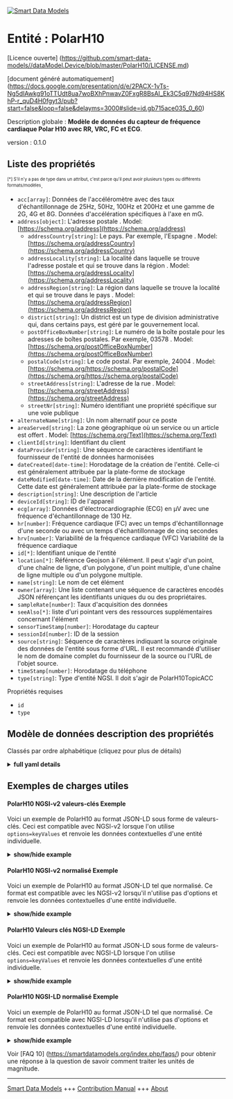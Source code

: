 <!-- 10-Header -->  
[![Smart Data Models](https://smartdatamodels.org/wp-content/uploads/2022/01/SmartDataModels_logo.png "Logo")](https://smartdatamodels.org)  
Entité : PolarH10  
=================<!-- /10-Header -->  
<!-- 15-License -->  
[Licence ouverte] (https://github.com/smart-data-models//dataModel.Device/blob/master/PolarH10/LICENSE.md)  
[document généré automatiquement] (https://docs.google.com/presentation/d/e/2PACX-1vTs-Ng5dIAwkg91oTTUdt8ua7woBXhPnwavZ0FxgR8BsAI_Ek3C5q97Nd94HS8KhP-r_quD4H0fgyt3/pub?start=false&loop=false&delayms=3000#slide=id.gb715ace035_0_60)  
<!-- /15-License -->  
<!-- 20-Description -->  
Description globale : **Modèle de données du capteur de fréquence cardiaque Polar H10 avec RR, VRC, FC et ECG**.  
version : 0.1.0  
<!-- /20-Description -->  
<!-- 30-PropertiesList -->  

## Liste des propriétés  

<sup><sub>[*] S'il n'y a pas de type dans un attribut, c'est parce qu'il peut avoir plusieurs types ou différents formats/modèles</sub></sup>.  
- `acc[array]`: Données de l'accéléromètre avec des taux d'échantillonnage de 25Hz, 50Hz, 100Hz et 200Hz et une gamme de 2G, 4G et 8G. Données d'accélération spécifiques à l'axe en mG.  - `address[object]`: L'adresse postale  . Model: [https://schema.org/address](https://schema.org/address)	- `addressCountry[string]`: Le pays. Par exemple, l'Espagne  . Model: [https://schema.org/addressCountry](https://schema.org/addressCountry)  
	- `addressLocality[string]`: La localité dans laquelle se trouve l'adresse postale et qui se trouve dans la région  . Model: [https://schema.org/addressLocality](https://schema.org/addressLocality)  
	- `addressRegion[string]`: La région dans laquelle se trouve la localité et qui se trouve dans le pays  . Model: [https://schema.org/addressRegion](https://schema.org/addressRegion)  
	- `district[string]`: Un district est un type de division administrative qui, dans certains pays, est géré par le gouvernement local.    
	- `postOfficeBoxNumber[string]`: Le numéro de la boîte postale pour les adresses de boîtes postales. Par exemple, 03578  . Model: [https://schema.org/postOfficeBoxNumber](https://schema.org/postOfficeBoxNumber)  
	- `postalCode[string]`: Le code postal. Par exemple, 24004  . Model: [https://schema.org/https://schema.org/postalCode](https://schema.org/https://schema.org/postalCode)  
	- `streetAddress[string]`: L'adresse de la rue  . Model: [https://schema.org/streetAddress](https://schema.org/streetAddress)  
	- `streetNr[string]`: Numéro identifiant une propriété spécifique sur une voie publique    
- `alternateName[string]`: Un nom alternatif pour ce poste  - `areaServed[string]`: La zone géographique où un service ou un article est offert  . Model: [https://schema.org/Text](https://schema.org/Text)- `clientId[string]`: Identifiant du client  - `dataProvider[string]`: Une séquence de caractères identifiant le fournisseur de l'entité de données harmonisées  - `dateCreated[date-time]`: Horodatage de la création de l'entité. Celle-ci est généralement attribuée par la plate-forme de stockage  - `dateModified[date-time]`: Date de la dernière modification de l'entité. Cette date est généralement attribuée par la plate-forme de stockage  - `description[string]`: Une description de l'article  - `deviceId[string]`: ID de l'appareil  - `ecg[array]`: Données d'électrocardiographie (ECG) en µV avec une fréquence d'échantillonnage de 130 Hz.  - `hr[number]`: Fréquence cardiaque (FC) avec un temps d'échantillonnage d'une seconde ou avec un temps d'échantillonnage de cinq secondes  - `hrv[number]`: Variabilité de la fréquence cardiaque (VFC) Variabilité de la fréquence cardiaque  - `id[*]`: Identifiant unique de l'entité  - `location[*]`: Référence Geojson à l'élément. Il peut s'agir d'un point, d'une chaîne de ligne, d'un polygone, d'un point multiple, d'une chaîne de ligne multiple ou d'un polygone multiple.  - `name[string]`: Le nom de cet élément  - `owner[array]`: Une liste contenant une séquence de caractères encodés JSON référençant les identifiants uniques du ou des propriétaires.  - `sampleRate[number]`: Taux d'acquisition des données  - `seeAlso[*]`: liste d'uri pointant vers des ressources supplémentaires concernant l'élément  - `sensorTimeStamp[number]`: Horodatage du capteur  - `sessionId[number]`: ID de la session  - `source[string]`: Séquence de caractères indiquant la source originale des données de l'entité sous forme d'URL. Il est recommandé d'utiliser le nom de domaine complet du fournisseur de la source ou l'URL de l'objet source.  - `timeStamp[number]`: Horodatage du téléphone  - `type[string]`: Type d'entité NGSI. Il doit s'agir de PolarH10TopicACC  <!-- /30-PropertiesList -->  
<!-- 35-RequiredProperties -->  
Propriétés requises  
- `id`  - `type`  <!-- /35-RequiredProperties -->  
<!-- 40-NotesYaml -->  
<!-- /40-NotesYaml -->  
<!-- 50-DataModelHeader -->  
## Modèle de données description des propriétés  
Classés par ordre alphabétique (cliquez pour plus de détails)  
<!-- /50-DataModelHeader -->  
<!-- 60-ModelYaml -->  
<details><summary><strong>full yaml details</strong></summary>    
```yaml  
PolarH10:    
  description: A Data Model of Polar H10 Heart Rate Sensor with RR, HRV, HR, and ECG    
  properties:    
    acc:    
      description: Accelerometer data with sample rates of 25Hz, 50Hz, 100Hz and 200Hz and range of 2G, 4G and 8G. Axis specific acceleration data in mG.    
      items:    
        description: Each of the measurement of the accelerometer    
        items:    
          description: Each of the measurement of the accelerometer in the X, Y, Z coordinates    
          type: integer    
          x-ngsi:    
            type: Property    
        maxItems: 3    
        minItems: 3    
        type: array    
        x-ngsi:    
          type: Property    
      maxItems: 36    
      minItems: 36    
      type: array    
      x-ngsi:    
        type: Property    
    address:    
      description: The mailing address    
      properties:    
        addressCountry:    
          description: The country. For example, Spain    
          type: string    
          x-ngsi:    
            model: https://schema.org/addressCountry    
            type: Property    
        addressLocality:    
          description: The locality in which the street address is, and which is in the region    
          type: string    
          x-ngsi:    
            model: https://schema.org/addressLocality    
            type: Property    
        addressRegion:    
          description: The region in which the locality is, and which is in the country    
          type: string    
          x-ngsi:    
            model: https://schema.org/addressRegion    
            type: Property    
        district:    
          description: A district is a type of administrative division that, in some countries, is managed by the local government    
          type: string    
          x-ngsi:    
            type: Property    
        postOfficeBoxNumber:    
          description: The post office box number for PO box addresses. For example, 03578    
          type: string    
          x-ngsi:    
            model: https://schema.org/postOfficeBoxNumber    
            type: Property    
        postalCode:    
          description: The postal code. For example, 24004    
          type: string    
          x-ngsi:    
            model: https://schema.org/https://schema.org/postalCode    
            type: Property    
        streetAddress:    
          description: The street address    
          type: string    
          x-ngsi:    
            model: https://schema.org/streetAddress    
            type: Property    
        streetNr:    
          description: Number identifying a specific property on a public street    
          type: string    
          x-ngsi:    
            type: Property    
      type: object    
      x-ngsi:    
        model: https://schema.org/address    
        type: Property    
    alternateName:    
      description: An alternative name for this item    
      type: string    
      x-ngsi:    
        type: Property    
    areaServed:    
      description: The geographic area where a service or offered item is provided    
      type: string    
      x-ngsi:    
        model: https://schema.org/Text    
        type: Property    
    clientId:    
      description: Client ID    
      type: string    
      x-ngsi:    
        type: Property    
    dataProvider:    
      description: A sequence of characters identifying the provider of the harmonised data entity    
      type: string    
      x-ngsi:    
        type: Property    
    dateCreated:    
      description: Entity creation timestamp. This will usually be allocated by the storage platform    
      format: date-time    
      type: string    
      x-ngsi:    
        type: Property    
    dateModified:    
      description: Timestamp of the last modification of the entity. This will usually be allocated by the storage platform    
      format: date-time    
      type: string    
      x-ngsi:    
        type: Property    
    description:    
      description: A description of this item    
      type: string    
      x-ngsi:    
        type: Property    
    deviceId:    
      description: Device ID    
      type: string    
      x-ngsi:    
        type: Property    
    ecg:    
      description: Electrocardiography (ECG) data in µV with sample rate 130Hz.    
      items:    
        description: Each of the ECG measurements    
        type: integer    
        x-ngsi:    
          type: Property    
      type: array    
      x-ngsi:    
        type: Property    
    hr:    
      description: Heart Rate (HR) with one second sample time or with five second sample time    
      type: number    
      x-ngsi:    
        type: Property    
    hrv:    
      description: Heart Rate Variability (HRV) heart rate variability    
      type: number    
      x-ngsi:    
        type: Property    
    id:    
      anyOf:    
        - description: Identifier format of any NGSI entity    
          maxLength: 256    
          minLength: 1    
          pattern: ^[\w\-\.\{\}\$\+\*\[\]`|~^@!,:\\]+$    
          type: string    
          x-ngsi:    
            type: Property    
        - description: Identifier format of any NGSI entity    
          format: uri    
          type: string    
          x-ngsi:    
            type: Property    
      description: Unique identifier of the entity    
      x-ngsi:    
        type: Relationship    
    location:    
      description: Geojson reference to the item. It can be Point, LineString, Polygon, MultiPoint, MultiLineString or MultiPolygon    
      oneOf:    
        - description: Geojson reference to the item. Point    
          properties:    
            bbox:    
              description: BBox of the  Point    
              items:    
                type: number    
              minItems: 4    
              type: array    
              x-ngsi:    
                type: Property    
            coordinates:    
              description: Coordinates of the Point    
              items:    
                type: number    
              minItems: 2    
              type: array    
              x-ngsi:    
                type: Property    
            type:    
              enum:    
                - Point    
              type: string    
          required:    
            - type    
            - coordinates    
          title: GeoJSON Point    
          type: object    
          x-ngsi:    
            type: GeoProperty    
        - description: Geojson reference to the item. LineString    
          properties:    
            bbox:    
              description: BBox coordinates of the LineString    
              items:    
                type: number    
              minItems: 4    
              type: array    
              x-ngsi:    
                type: Property    
            coordinates:    
              description: Coordinates of the LineString    
              items:    
                items:    
                  type: number    
                minItems: 2    
                type: array    
              minItems: 2    
              type: array    
              x-ngsi:    
                type: Property    
            type:    
              enum:    
                - LineString    
              type: string    
          required:    
            - type    
            - coordinates    
          title: GeoJSON LineString    
          type: object    
          x-ngsi:    
            type: GeoProperty    
        - description: Geojson reference to the item. Polygon    
          properties:    
            bbox:    
              description: BBox coordinates of the Polygon    
              items:    
                type: number    
              minItems: 4    
              type: array    
              x-ngsi:    
                type: Property    
            coordinates:    
              description: Coordinates of the Polygon    
              items:    
                items:    
                  items:    
                    type: number    
                  minItems: 2    
                  type: array    
                minItems: 4    
                type: array    
              type: array    
              x-ngsi:    
                type: Property    
            type:    
              enum:    
                - Polygon    
              type: string    
          required:    
            - type    
            - coordinates    
          title: GeoJSON Polygon    
          type: object    
          x-ngsi:    
            type: GeoProperty    
        - description: Geojson reference to the item. MultiPoint    
          properties:    
            bbox:    
              description: BBox coordinates of the LineString    
              items:    
                type: number    
              minItems: 4    
              type: array    
              x-ngsi:    
                type: Property    
            coordinates:    
              description: Coordinates of the MulitPoint    
              items:    
                items:    
                  type: number    
                minItems: 2    
                type: array    
              type: array    
              x-ngsi:    
                type: Property    
            type:    
              enum:    
                - MultiPoint    
              type: string    
          required:    
            - type    
            - coordinates    
          title: GeoJSON MultiPoint    
          type: object    
          x-ngsi:    
            type: GeoProperty    
        - description: Geojson reference to the item. MultiLineString    
          properties:    
            bbox:    
              description: BBox coordinates of the LineString    
              items:    
                type: number    
              minItems: 4    
              type: array    
              x-ngsi:    
                type: Property    
            coordinates:    
              description: Coordinates of the MultiLineString    
              items:    
                items:    
                  items:    
                    type: number    
                  minItems: 2    
                  type: array    
                minItems: 2    
                type: array    
              type: array    
              x-ngsi:    
                type: Property    
            type:    
              enum:    
                - MultiLineString    
              type: string    
          required:    
            - type    
            - coordinates    
          title: GeoJSON MultiLineString    
          type: object    
          x-ngsi:    
            type: GeoProperty    
        - description: Geojson reference to the item. MultiLineString    
          properties:    
            bbox:    
              items:    
                type: number    
              minItems: 4    
              type: array    
            coordinates:    
              description: Coordinates of the MultiPolygon    
              items:    
                items:    
                  items:    
                    items:    
                      type: number    
                    minItems: 2    
                    type: array    
                  minItems: 4    
                  type: array    
                type: array    
              type: array    
              x-ngsi:    
                type: Property    
            type:    
              enum:    
                - MultiPolygon    
              type: string    
          required:    
            - type    
            - coordinates    
          title: GeoJSON MultiPolygon    
          type: object    
          x-ngsi:    
            type: GeoProperty    
      x-ngsi:    
        type: GeoProperty    
    name:    
      description: The name of this item    
      type: string    
      x-ngsi:    
        type: Property    
    owner:    
      description: A List containing a JSON encoded sequence of characters referencing the unique Ids of the owner(s)    
      items:    
        anyOf:    
          - description: Identifier format of any NGSI entity    
            maxLength: 256    
            minLength: 1    
            pattern: ^[\w\-\.\{\}\$\+\*\[\]`|~^@!,:\\]+$    
            type: string    
            x-ngsi:    
              type: Property    
          - description: Identifier format of any NGSI entity    
            format: uri    
            type: string    
            x-ngsi:    
              type: Property    
        description: Unique identifier of the entity    
        x-ngsi:    
          type: Relationship    
      type: array    
      x-ngsi:    
        type: Property    
    rr:    
      description: Intervals between successive heartbeats (RR) in ms    
      items:    
        description: Each of the measurements of the RR    
        type: integer    
        x-ngsi:    
          type: Property    
      type: array    
      x-ngsi:    
        type: Property    
    sampleRate:    
      description: Data acquisition rate    
      type: number    
      x-ngsi:    
        type: Property    
    seeAlso:    
      description: list of uri pointing to additional resources about the item    
      oneOf:    
        - items:    
            format: uri    
            type: string    
          minItems: 1    
          type: array    
        - format: uri    
          type: string    
      x-ngsi:    
        type: Property    
    sensorTimeStamp:    
      description: Sensor Timestamp    
      type: number    
      x-ngsi:    
        type: Property    
    sessionId:    
      description: Session ID    
      type: number    
      x-ngsi:    
        type: Property    
    source:    
      description: A sequence of characters giving the original source of the entity data as a URL. Recommended to be the fully qualified domain name of the source provider, or the URL to the source object    
      type: string    
      x-ngsi:    
        type: Property    
    timeStamp:    
      description: Phone Timestamp    
      type: number    
      x-ngsi:    
        type: Property    
    type:    
      description: NGSI entity type. It has to be PolarH10TopicACC    
      enum:    
        - PolarH10    
      type: string    
      x-ngsi:    
        type: Property    
  required:    
    - type    
    - id    
  type: object    
  x-derived-from: ''    
  x-disclaimer: Redistribution and use in source and binary forms, with or without modification, are permitted  provided that the license conditions are met. Copyleft (c) 2025 Contributors to Smart Data Models Program    
  x-license-url: https://github.com/smart-data-models/dataModel.Device/blob/master/PolarH10/LICENSE.md    
  x-model-schema: https://github.com/smart-data-models/dataModel.Device/tree/master/PolarH10/schema.json    
  x-model-tags: P2CODE    
  x-version: 0.1.0    
```  
</details>    
<!-- /60-ModelYaml -->  
<!-- 70-MiddleNotes -->  
<!-- /70-MiddleNotes -->  
<!-- 80-Examples -->  
## Exemples de charges utiles  
#### PolarH10 NGSI-v2 valeurs-clés Exemple  
Voici un exemple de PolarH10 au format JSON-LD sous forme de valeurs-clés. Ceci est compatible avec NGSI-v2 lorsque l'on utilise `options=keyValues` et renvoie les données contextuelles d'une entité individuelle.  
<details><summary><strong>show/hide example</strong></summary>    
```json  
{  
  "id": "urn:ngsi-ld:PolarH10:47542370",  
  "type": "PolarH10",  
  "clientId": "user123",  
  "deviceId": "polar-h10-001",  
  "sessionId": 12345,  
  "sampleRate": 100,  
  "timeStamp": 1656633600,  
  "sensorTimeStamp": 1656633601,  
  "acc": [  
    [ 10, 20, 30 ],  
    [ 11, 21, 31 ],  
    [ 12, 22, 32 ],  
    [ 10, 20, 30 ],  
    [ 11, 21, 31 ],  
    [ 12, 22, 32 ],  
    [ 10, 20, 30 ],  
    [ 11, 21, 31 ],  
    [ 12, 22, 32 ],  
    [ 10, 20, 30 ],  
    [ 11, 21, 31 ],  
    [ 12, 22, 32 ],  
    [ 10, 20, 30 ],  
    [ 11, 21, 31 ],  
    [ 12, 22, 32 ],  
    [ 10, 20, 30 ],  
    [ 11, 21, 31 ],  
    [ 12, 22, 32 ],  
    [ 10, 20, 30 ],  
    [ 11, 21, 31 ],  
    [ 12, 22, 32 ],  
    [ 10, 20, 30 ],  
    [ 11, 21, 31 ],  
    [ 12, 22, 32 ],  
    [ 10, 20, 30 ],  
    [ 11, 21, 31 ],  
    [ 12, 22, 32 ],  
    [ 10, 20, 30 ],  
    [ 11, 21, 31 ],  
    [ 12, 22, 32 ],  
    [ 10, 20, 30 ],  
    [ 11, 21, 31 ],  
    [ 10, 20, 30 ],  
    [ 11, 21, 31 ],  
    [ 12, 22, 32 ],  
    [ 12, 22, 32 ]  
  ],  
  "hr": 75,  
  "hrv": 50.5,  
  "rr": [  
    800,  
    810,  
    820,  
    830,  
    840,  
    850,  
    860,  
    870,  
    880,  
    890  
  ],  
  "ecg": [  
    104,  
    116,  
    116,  
    111,  
    111,  
    92,  
    72,  
    194,  
    478,  
    733,  
    687,  
    199,  
    -267,  
    -153,  
    126,  
    94,  
    41,  
    99,  
    99,  
    97,  
    128,  
    128,  
    133,  
    145,  
    131,  
    138,  
    179,  
    191,  
    179,  
    196,  
    223,  
    216,  
    235,  
    276,  
    289,  
    296,  
    313,  
    303,  
    315,  
    354,  
    352,  
    327,  
    306,  
    264,  
    213,  
    177,  
    140,  
    102,  
    65,  
    41,  
    29,  
    29,  
    41,  
    53,  
    51,  
    38,  
    41,  
    53,  
    63,  
    75,  
    94,  
    89,  
    65,  
    68,  
    85,  
    80,  
    87,  
    99,  
    89,  
    89,  
    109,  
    109,  
    92  
  ]  
}  
```  
</details>  
#### PolarH10 NGSI-v2 normalisé Exemple  
Voici un exemple de PolarH10 au format JSON-LD tel que normalisé. Ce format est compatible avec les NGSI-v2 lorsqu'il n'utilise pas d'options et renvoie les données contextuelles d'une entité individuelle.  
<details><summary><strong>show/hide example</strong></summary>    
```json  
{  
    "id": "urn:ngsi-ld:PolarH10:47542370",  
    "type": "PolarH10",  
    "clientId": {  
        "type": "Text",  
        "value": "user123"  
    },  
    "deviceId": {  
        "type": "Text",  
        "value": "polar-h10-001"  
    },  
    "sessionId": {  
        "type": "Number",  
        "value": 12345  
    },  
    "sampleRate": {  
        "type": "Number",  
        "value": 100  
    },  
    "timeStamp": {  
        "type": "Number",  
        "value": 1656633600  
    },  
    "sensorTimeStamp": {  
        "type": "Number",  
        "value": 1656633601  
    },  
    "acc": {  
        "type": "Array",  
        "value": [  
            [ 10, 20, 30 ],  
            [ 11, 21, 31 ],  
            [ 12, 22, 32 ],  
            [ 10, 20, 30 ],  
            [ 11, 21, 31 ],  
            [ 12, 22, 32 ],  
            [ 10, 20, 30 ],  
            [ 11, 21, 31 ],  
            [ 12, 22, 32 ],  
            [ 10, 20, 30 ],  
            [ 11, 21, 31 ],  
            [ 12, 22, 32 ],  
            [ 10, 20, 30 ],  
            [ 11, 21, 31 ],  
            [ 12, 22, 32 ],  
            [ 10, 20, 30 ],  
            [ 11, 21, 31 ],  
            [ 12, 22, 32 ],  
            [ 10, 20, 30 ],  
            [ 11, 21, 31 ],  
            [ 12, 22, 32 ],  
            [ 10, 20, 30 ],  
            [ 11, 21, 31 ],  
            [ 12, 22, 32 ],  
            [ 10, 20, 30 ],  
            [ 11, 21, 31 ],  
            [ 12, 22, 32 ],  
            [ 10, 20, 30 ],  
            [ 11, 21, 31 ],  
            [ 12, 22, 32 ],  
            [ 10, 20, 30 ],  
            [ 11, 21, 31 ],  
            [ 10, 20, 30 ],  
            [ 11, 21, 31 ],  
            [ 12, 22, 32 ],  
            [ 12, 22, 32 ]  
        ]  
    },  
    "hr": {  
        "type": "Number",  
        "value": 75.5  
    },  
    "hrv": {  
        "type": "Number",  
        "value": 50  
    },  
    "rr": {  
        "type": "Array",  
        "value": [  
            800,  
            810,  
            820,  
            830,  
            840,  
            850,  
            860,  
            870,  
            880,  
            890  
        ]  
    },  
    "ecg": {  
        "type": "Array",  
        "value": [  
            104,  
            116,  
            116,  
            111,  
            111,  
            92,  
            72,  
            194,  
            478,  
            733,  
            687,  
            199,  
            -267,  
            -153,  
            126,  
            94,  
            41,  
            99,  
            99,  
            97,  
            128,  
            128,  
            133,  
            145,  
            131,  
            138,  
            179,  
            191,  
            179,  
            196,  
            223,  
            216,  
            235,  
            276,  
            289,  
            296,  
            313,  
            303,  
            315,  
            354,  
            352,  
            327,  
            306,  
            264,  
            213,  
            177,  
            140,  
            102,  
            65,  
            41,  
            29,  
            29,  
            41,  
            53,  
            51,  
            38,  
            41,  
            53,  
            63,  
            75,  
            94,  
            89,  
            65,  
            68,  
            85,  
            80,  
            87,  
            99,  
            89,  
            89,  
            109,  
            109,  
            92  
        ]  
    }  
}  
```  
</details>  
#### PolarH10 Valeurs clés NGSI-LD Exemple  
Voici un exemple de PolarH10 au format JSON-LD sous forme de valeurs-clés. Ceci est compatible avec NGSI-LD lorsque l'on utilise `options=keyValues` et renvoie les données contextuelles d'une entité individuelle.  
<details><summary><strong>show/hide example</strong></summary>    
```json  
{  
  "id": "urn:ngsi-ld:PolarH10:47542370",  
  "type": "PolarH10",  
  "clientId": "user123",  
  "deviceId": "polar-h10-001",  
  "sessionId": 12345,  
  "sampleRate": 100,  
  "timeStamp": 1656633600,  
  "sensorTimeStamp": 1656633601,  
  "acc": [  
    [ 10, 20, 30 ],  
    [ 11, 21, 31 ],  
    [ 12, 22, 32 ],  
    [ 10, 20, 30 ],  
    [ 11, 21, 31 ],  
    [ 12, 22, 32 ],  
    [ 10, 20, 30 ],  
    [ 11, 21, 31 ],  
    [ 12, 22, 32 ],  
    [ 10, 20, 30 ],  
    [ 11, 21, 31 ],  
    [ 12, 22, 32 ],  
    [ 10, 20, 30 ],  
    [ 11, 21, 31 ],  
    [ 12, 22, 32 ],  
    [ 10, 20, 30 ],  
    [ 11, 21, 31 ],  
    [ 12, 22, 32 ],  
    [ 10, 20, 30 ],  
    [ 11, 21, 31 ],  
    [ 12, 22, 32 ],  
    [ 10, 20, 30 ],  
    [ 11, 21, 31 ],  
    [ 12, 22, 32 ],  
    [ 10, 20, 30 ],  
    [ 11, 21, 31 ],  
    [ 12, 22, 32 ],  
    [ 10, 20, 30 ],  
    [ 11, 21, 31 ],  
    [ 12, 22, 32 ],  
    [ 10, 20, 30 ],  
    [ 11, 21, 31 ],  
    [ 10, 20, 30 ],  
    [ 11, 21, 31 ],  
    [ 12, 22, 32 ],  
    [ 12, 22, 32 ]  
  ],  
  "hr": 75,  
  "hrv": 50.5,  
  "rr": [  
    800,  
    810,  
    820,  
    830,  
    840,  
    850,  
    860,  
    870,  
    880,  
    890  
  ],  
  "ecg": [  
    104,  
    116,  
    116,  
    111,  
    111,  
    92,  
    72,  
    194,  
    478,  
    733,  
    687,  
    199,  
    -267,  
    -153,  
    126,  
    94,  
    41,  
    99,  
    99,  
    97,  
    128,  
    128,  
    133,  
    145,  
    131,  
    138,  
    179,  
    191,  
    179,  
    196,  
    223,  
    216,  
    235,  
    276,  
    289,  
    296,  
    313,  
    303,  
    315,  
    354,  
    352,  
    327,  
    306,  
    264,  
    213,  
    177,  
    140,  
    102,  
    65,  
    41,  
    29,  
    29,  
    41,  
    53,  
    51,  
    38,  
    41,  
    53,  
    63,  
    75,  
    94,  
    89,  
    65,  
    68,  
    85,  
    80,  
    87,  
    99,  
    89,  
    89,  
    109,  
    109,  
    92  
  ],  
  "@context": [  
    "https://raw.githubusercontent.com/smart-data-models/dataModel.Device/refs/heads/master/context.jsonld"  
  ]  
}  
```  
</details>  
#### PolarH10 NGSI-LD normalisé Exemple  
Voici un exemple de PolarH10 au format JSON-LD tel que normalisé. Ce format est compatible avec NGSI-LD lorsqu'il n'utilise pas d'options et renvoie les données contextuelles d'une entité individuelle.  
<details><summary><strong>show/hide example</strong></summary>    
```json  
{  
    "id": "urn:ngsi-ld:PolarH10:47542370",  
    "type": "PolarH10",  
    "clientId": {  
        "type": "Property",  
        "value": "user123"  
    },  
    "deviceId": {  
        "type": "Property",  
        "value": "polar-h10-001"  
    },  
    "sessionId": {  
        "type": "Property",  
        "value": 12345  
    },  
    "sampleRate": {  
        "type": "Property",  
        "value": 100  
    },  
    "timeStamp": {  
        "type": "Property",  
        "value": 1656633600  
    },  
    "sensorTimeStamp": {  
        "type": "Property",  
        "value": 1656633601  
    },  
    "acc": {  
        "type": "Property",  
        "value": [  
            [ 10, 20, 30 ],  
            [ 11, 21, 31 ],  
            [ 12, 22, 32 ],  
            [ 10, 20, 30 ],  
            [ 11, 21, 31 ],  
            [ 12, 22, 32 ],  
            [ 10, 20, 30 ],  
            [ 11, 21, 31 ],  
            [ 12, 22, 32 ],  
            [ 10, 20, 30 ],  
            [ 11, 21, 31 ],  
            [ 12, 22, 32 ],  
            [ 10, 20, 30 ],  
            [ 11, 21, 31 ],  
            [ 12, 22, 32 ],  
            [ 10, 20, 30 ],  
            [ 11, 21, 31 ],  
            [ 12, 22, 32 ],  
            [ 10, 20, 30 ],  
            [ 11, 21, 31 ],  
            [ 12, 22, 32 ],  
            [ 10, 20, 30 ],  
            [ 11, 21, 31 ],  
            [ 12, 22, 32 ],  
            [ 10, 20, 30 ],  
            [ 11, 21, 31 ],  
            [ 12, 22, 32 ],  
            [ 10, 20, 30 ],  
            [ 11, 21, 31 ],  
            [ 12, 22, 32 ],  
            [ 10, 20, 30 ],  
            [ 11, 21, 31 ],  
            [ 10, 20, 30 ],  
            [ 11, 21, 31 ],  
            [ 12, 22, 32 ],  
            [ 12, 22, 32 ]  
        ]  
    },  
    "hr": {  
        "type": "Property",  
        "value": 75.5  
    },  
    "hrv": {  
        "type": "Property",  
        "value": 50  
    },  
    "rr": {  
        "type": "Property",  
        "value": [  
            800,  
            810,  
            820,  
            830,  
            840,  
            850,  
            860,  
            870,  
            880,  
            890  
        ]  
    },  
    "ecg": {  
        "type": "Property",  
        "value": [  
            104,  
            116,  
            116,  
            111,  
            111,  
            92,  
            72,  
            194,  
            478,  
            733,  
            687,  
            199,  
            -267,  
            -153,  
            126,  
            94,  
            41,  
            99,  
            99,  
            97,  
            128,  
            128,  
            133,  
            145,  
            131,  
            138,  
            179,  
            191,  
            179,  
            196,  
            223,  
            216,  
            235,  
            276,  
            289,  
            296,  
            313,  
            303,  
            315,  
            354,  
            352,  
            327,  
            306,  
            264,  
            213,  
            177,  
            140,  
            102,  
            65,  
            41,  
            29,  
            29,  
            41,  
            53,  
            51,  
            38,  
            41,  
            53,  
            63,  
            75,  
            94,  
            89,  
            65,  
            68,  
            85,  
            80,  
            87,  
            99,  
            89,  
            89,  
            109,  
            109,  
            92  
        ]  
    },  
    "@context": [  
        "https://raw.githubusercontent.com/smart-data-models/dataModel.Device/refs/heads/master/context.jsonld"  
    ]  
}  
```  
</details><!-- /80-Examples -->  
<!-- 90-FooterNotes -->  
<!-- /90-FooterNotes -->  
<!-- 95-Units -->  
Voir [FAQ 10] (https://smartdatamodels.org/index.php/faqs/) pour obtenir une réponse à la question de savoir comment traiter les unités de magnitude.  
<!-- /95-Units -->  
<!-- 97-LastFooter -->  
---  
[Smart Data Models](https://smartdatamodels.org) +++ [Contribution Manual](https://bit.ly/contribution_manual) +++ [About](https://bit.ly/Introduction_SDM)<!-- /97-LastFooter -->  
